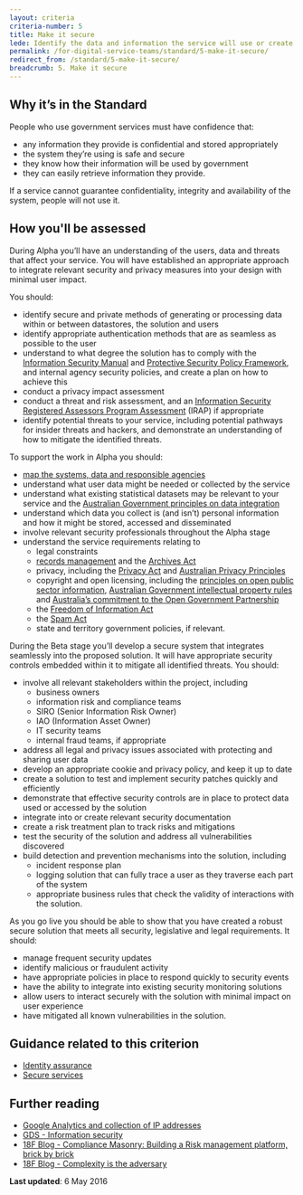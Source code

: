 ```yaml
---
layout: criteria
criteria-number: 5
title: Make it secure
lede: Identify the data and information the service will use or create. Put appropriate legal, privacy and security measures in place.
permalink: /for-digital-service-teams/standard/5-make-it-secure/
redirect_from: /standard/5-make-it-secure/
breadcrumb: 5. Make it secure
---
```

## Why it’s in the Standard
People who use government services must have confidence that:

* any information they provide is confidential and stored appropriately
* the system they’re using is safe and secure
* they know how their information will be used by government
* they can easily retrieve information they provide. 

If a service cannot guarantee confidentiality, integrity and availability of the system, people will not use it.

## How you'll be assessed
During Alpha you’ll have an understanding of the users, data and threats that affect your service. You will have established an appropriate approach to integrate relevant security and privacy measures into your design with minimal user impact. 

You should:

* identify secure and private methods of generating or processing data within or between datastores, the solution and users
* identify appropriate authentication methods that are as seamless as possible to the user
* understand to what degree the solution has to comply with the [Information Security Manual](http://www.asd.gov.au/infosec/ism/) and [Protective Security Policy Framework](https://www.protectivesecurity.gov.au/Pages/default.aspx), and internal agency security policies, and create a plan on how to achieve this
* conduct a privacy impact assessment
* conduct a threat and risk assessment, and an [Information Security Registered Assessors Program Assessment](http://www.asd.gov.au/infosec/irap/index.htm) (IRAP) if appropriate 
* identify potential threats to your service, including potential pathways for insider threats and hackers, and demonstrate an understanding of how to mitigate the identified threats.

To support the work in Alpha you should:

* [map the systems, data and responsible agencies](https://ausdto.github.io/service-handbook/discovery/2-starting-discovery/2-4-activities.html)
* understand what user data might be needed or collected by the service
* understand what existing statistical datasets may be relevant to your service and the [Australian Government principles on data integration](http://statistical-data-integration.govspace.gov.au/)
* understand which data you collect is (and isn’t) personal information and how it might be stored, accessed and disseminated
* involve relevant security professionals throughout the Alpha stage
* understand the service requirements relating to
  * legal constraints
  * [records management](http://www.naa.gov.au/records-management/) and the [Archives Act](https://www.legislation.gov.au/Details/C2012C00025)
  * privacy, including the [Privacy Act](https://www.legislation.gov.au/Series/C2004A03712) and [Australian Privacy Principles](https://www.oaic.gov.au/individuals/privacy-fact-sheets/general/privacy-fact-sheet-17-australian-privacy-principles)
  * copyright and open licensing, including the [principles on open public sector information](https://www.oaic.gov.au/information-policy/information-policy-resources/principles-on-open-public-sector-information), [Australian Government intellectual property rules](https://www.communications.gov.au/policy/policy-listing/australian-government-intellectual-property-rules) and [Australia’s commitment to the Open Government Partnership](http://www.opengovpartnership.org/country/australia)
  * the [Freedom of Information Act](https://www.oaic.gov.au/freedom-of-information/foi-act)
  * the [Spam Act](https://www.legislation.gov.au/Series/C2004A01214)
  * state and territory government policies, if relevant.

During the Beta stage you’ll develop a secure system that integrates seamlessly into the proposed solution. It will have appropriate security controls embedded within it to mitigate all identified threats. You should:

* involve all relevant stakeholders within the project, including
  * business owners 
  * information risk and compliance teams
  * SIRO (Senior Information Risk Owner)
  * IAO (Information Asset Owner) 
  * IT security teams
  * internal fraud teams, if appropriate
* address all legal and privacy issues associated with protecting and sharing user data
* develop an appropriate cookie and privacy policy, and keep it up to date
* create a solution to test and implement security patches quickly and efficiently
* demonstrate that effective security controls are in place to protect data used or accessed by the solution
* integrate into or create relevant security documentation
* create a risk treatment plan to track risks and mitigations
* test the security of the solution and address all vulnerabilities discovered
* build detection and prevention mechanisms into the solution, including
  * incident response plan
  * logging solution that can fully trace a user as they traverse each part of the system
  * appropriate business rules that check the validity of interactions with the solution.

As you go live you should be able to show that you have created a robust secure solution that meets all security, legislative and legal requirements. It should:

* manage frequent security updates
* identify malicious or fraudulent activity
* have appropriate policies in place to respond quickly to security events
* have the ability to integrate into existing security monitoring solutions
* allow users to interact securely with the solution with minimal impact on user experience
* have mitigated all known vulnerabilities in the solution.

## Guidance related to this criterion
* [Identity assurance](/for-digital-service-teams/standard/design-guides/identity-assurance/)
* [Secure services](/for-digital-service-teams/standard/design-guides/secure-services/)

## Further reading  
* [Google Analytics and collection of IP addresses](https://support.google.com/analytics/answer/2763052?hl=en)
* [GDS - Information security](https://www.gov.uk/service-manual/making-software/information-security.html)
* [18F Blog - Compliance Masonry: Building a Risk management platform, brick by brick](https://18f.gsa.gov/2016/04/15/compliance-masonry-buildling-a-risk-management-platform/)
* [18F Blog - Complexity is the adversary](https://18f.gsa.gov/2015/11/04/complexity-is-the-adversary/)

**Last updated**: 6 May 2016
